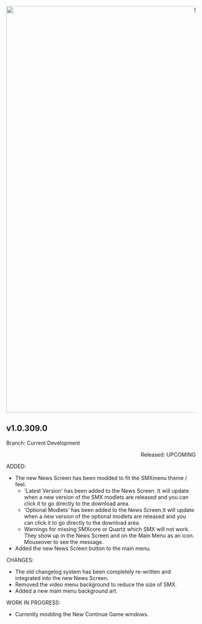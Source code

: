 <p align="center">
  <img src="https://7dtd-community.s3.us-east-2.amazonaws.com/monthly_2022_01/a20_banner_forum.png.35ab78c870a912989f716f892c664a60.png" width="1080" title="SMXhud - A20">
</p>

## v1.0.309.0

<p align="left">
Branch: Current Development <p align="right"> Released: UPCOMING
</p>

ADDED:
- The new News Screen has been modded to fit the SMXmenu theme / feel.
  - 'Latest Version' has been added to the News Screen. It will update when a new version of the SMX modlets are released and you can click it to go directly to the download area.
  - 'Optional Modlets' has been added to the News Screen.It will update when a new version of the optional modlets are released and you can click it to go directly to the download area.
  - Warnings for missing SMXcore or Quartz which SMX will not work. They show up in the News Screen and on the Main Menu as an icon. Mouseover to see the message.
- Added the new News Screen button to the main menu.

CHANGES:
- The old changelog system has been completely re-written and integrated into the new News Screen.
- Removed the video menu background to reduce the size of SMX.
- Added a new main menu background art.

WORK IN PROGRESS:
- Currently modding the New Continue Game windows.
